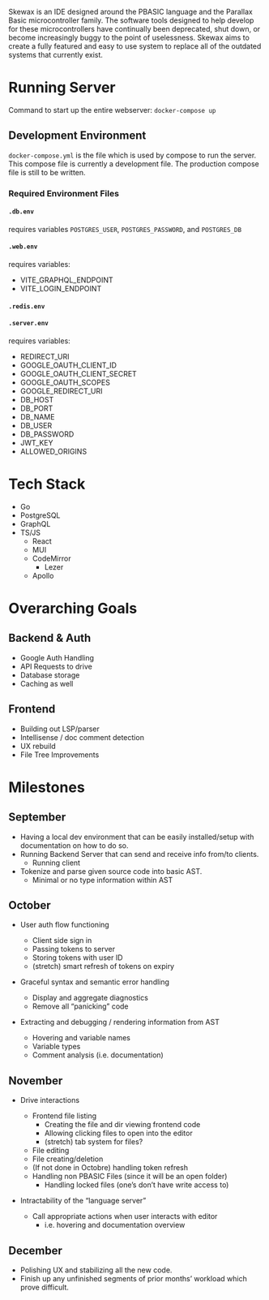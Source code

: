 Skewax is an IDE designed around the PBASIC language and the Parallax Basic microcontroller family. The software tools designed to help develop for these microcontrollers have continually been deprecated, shut down, or become increasingly buggy to the point of uselessness. Skewax aims to create a fully featured and easy to use system to replace all of the outdated systems that currently exist.

# Running Server

Command to start up the entire webserver:
`docker-compose up`

## Development Environment

`docker-compose.yml` is the file which is used by compose to run the server.
This compose file is currently a development file. The production compose file is still to be written.

### Required Environment Files
#### `.db.env`
requires variables `POSTGRES_USER`, `POSTGRES_PASSWORD`, and `POSTGRES_DB`

#### `.web.env`
requires variables:
- VITE_GRAPHQL_ENDPOINT
- VITE_LOGIN_ENDPOINT

#### `.redis.env`

#### `.server.env`
requires variables: 
- REDIRECT_URI
- GOOGLE_OAUTH_CLIENT_ID
- GOOGLE_OAUTH_CLIENT_SECRET
- GOOGLE_OAUTH_SCOPES
- GOOGLE_REDIRECT_URI
- DB_HOST
- DB_PORT
- DB_NAME
- DB_USER
- DB_PASSWORD
- JWT_KEY
- ALLOWED_ORIGINS


# Tech Stack

- Go
- PostgreSQL
- GraphQL
- TS/JS
    - React
    - MUI
    - CodeMirror
        - Lezer
    - Apollo

# Overarching Goals
## Backend & Auth


- Google Auth Handling
- API Requests to drive
- Database storage 
- Caching as well

## Frontend 
- Building out LSP/parser
- Intellisense / doc comment detection
- UX rebuild
- File Tree Improvements

# Milestones

## September

- Having a local dev environment that can be easily installed/setup with documentation on how to do so.
- Running Backend Server that can send and receive info from/to clients.
    - Running client
- Tokenize and parse given source code into basic AST.
    - Minimal or no type information within AST


## October

- User auth flow functioning
    - Client side sign in
    - Passing tokens to server
    - Storing tokens with user ID 
    - (stretch) smart refresh of tokens on expiry

- Graceful syntax and semantic error handling
    - Display and aggregate diagnostics
    - Remove all “panicking” code

- Extracting and debugging / rendering information from AST
    - Hovering and variable names
    - Variable types
    - Comment analysis (i.e. documentation)

## November


- Drive interactions
    - Frontend file listing
        - Creating the file and dir viewing frontend code
        - Allowing clicking files to open into the editor
        - (stretch) tab system for files?
    - File editing
    - File creating/deletion
    - (If not done in Octobre) handling token refresh
    - Handling non PBASIC Files (since it will be an open folder)
        - Handling locked files (one’s don’t have write access to)
 
- Intractability of the “language server”
    - Call appropriate actions when user interacts with editor
        - i.e. hovering and documentation overview


## December

- Polishing UX and stabilizing all the new code.
- Finish up any unfinished segments of prior months’ workload which prove difficult.
